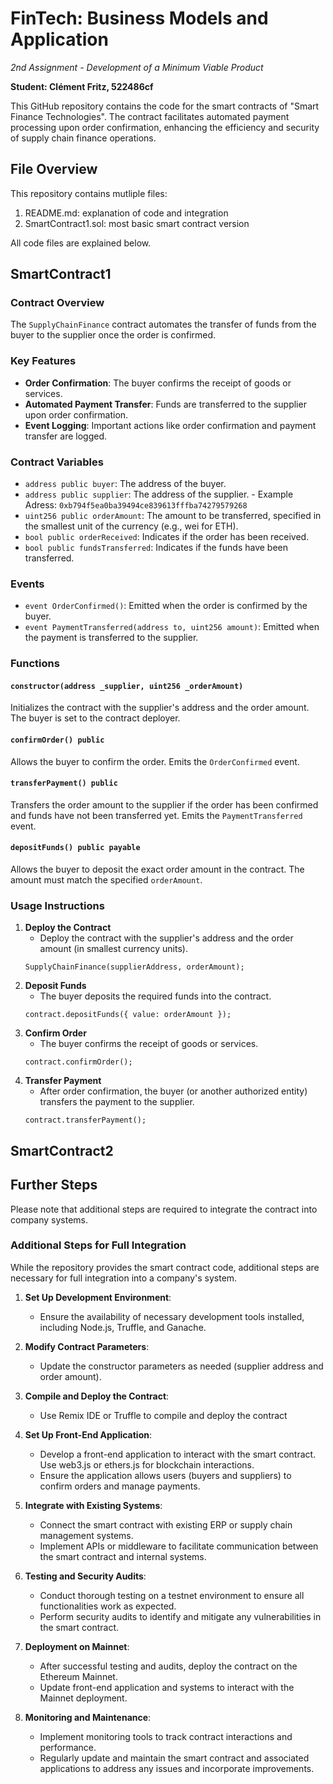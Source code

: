 # FinTech: Business Models and Application
*2nd Assignment - Development of a Minimum Viable Product*

**Student: Clément Fritz, 522486cf**

This GitHub repository contains the code for the smart contracts of "Smart Finance Technologies". The contract facilitates automated payment processing upon order confirmation, enhancing the efficiency and security of supply chain finance operations. 

## File Overview
This repository contains mutliple files:
1. README.md: explanation of code and integration
2. SmartContract1.sol: most basic smart contract version

All code files are explained below.

## SmartContract1
### Contract Overview

The `SupplyChainFinance` contract automates the transfer of funds from the buyer to the supplier once the order is confirmed.

### Key Features

- **Order Confirmation**: The buyer confirms the receipt of goods or services.
- **Automated Payment Transfer**: Funds are transferred to the supplier upon order confirmation.
- **Event Logging**: Important actions like order confirmation and payment transfer are logged.

### Contract Variables

- `address public buyer`: The address of the buyer.
- `address public supplier`: The address of the supplier.
      - Example Adress: `0xb794f5ea0ba39494ce839613fffba74279579268` 
- `uint256 public orderAmount`: The amount to be transferred, specified in the smallest unit of the currency (e.g., wei for ETH).
- `bool public orderReceived`: Indicates if the order has been received.
- `bool public fundsTransferred`: Indicates if the funds have been transferred.

### Events

- `event OrderConfirmed()`: Emitted when the order is confirmed by the buyer.
- `event PaymentTransferred(address to, uint256 amount)`: Emitted when the payment is transferred to the supplier.

### Functions

#### `constructor(address _supplier, uint256 _orderAmount)`

Initializes the contract with the supplier's address and the order amount. The buyer is set to the contract deployer.

#### `confirmOrder() public`

Allows the buyer to confirm the order. Emits the `OrderConfirmed` event.

#### `transferPayment() public`

Transfers the order amount to the supplier if the order has been confirmed and funds have not been transferred yet. Emits the `PaymentTransferred` event.

#### `depositFunds() public payable`

Allows the buyer to deposit the exact order amount in the contract. The amount must match the specified `orderAmount`.

### Usage Instructions

1. **Deploy the Contract**
   - Deploy the contract with the supplier's address and the order amount (in smallest currency units).
   ```solidity
   SupplyChainFinance(supplierAddress, orderAmount);
    ```
2. **Deposit Funds**
   - The buyer deposits the required funds into the contract.
   ```solidity
   contract.depositFunds({ value: orderAmount });
    ```
3. **Confirm Order**
   - The buyer confirms the receipt of goods or services.
   ```solidity
   contract.confirmOrder();
    ``` 
4. **Transfer Payment**
   - After order confirmation, the buyer (or another authorized entity) transfers the payment to the supplier.
   ```solidity
   contract.transferPayment();
    ``` 

## SmartContract2

## Further Steps
Please note that additional steps are required to integrate the contract into company systems.

### Additional Steps for Full Integration

While the repository provides the smart contract code, additional steps are necessary for full integration into a company's system.

1. **Set Up Development Environment**:
   - Ensure the availability of necessary development tools installed, including Node.js, Truffle, and Ganache.

2. **Modify Contract Parameters**:
   - Update the constructor parameters as needed (supplier address and order amount).

3. **Compile and Deploy the Contract**:
   - Use Remix IDE or Truffle to compile and deploy the contract

4. **Set Up Front-End Application**:
   - Develop a front-end application to interact with the smart contract. Use web3.js or ethers.js for blockchain interactions.
   - Ensure the application allows users (buyers and suppliers) to confirm orders and manage payments.

5. **Integrate with Existing Systems**:
   - Connect the smart contract with existing ERP or supply chain management systems.
   - Implement APIs or middleware to facilitate communication between the smart contract and internal systems.

6. **Testing and Security Audits**:
   - Conduct thorough testing on a testnet environment to ensure all functionalities work as expected.
   - Perform security audits to identify and mitigate any vulnerabilities in the smart contract.

7. **Deployment on Mainnet**:
   - After successful testing and audits, deploy the contract on the Ethereum Mainnet.
   - Update front-end application and systems to interact with the Mainnet deployment.

8. **Monitoring and Maintenance**:
   - Implement monitoring tools to track contract interactions and performance.
   - Regularly update and maintain the smart contract and associated applications to address any issues and incorporate improvements.
